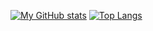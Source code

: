 [![My GitHub stats](https://github-readme-stats.vercel.app/api?username=HiImZsofi&show_icons=true&theme=synthwave)](https://github.com/anuraghazra/github-readme-stats)
[![Top Langs](https://github-readme-stats.vercel.app/api/top-langs/?username=HiImZsofi)](https://github.com/anuraghazra/github-readme-stats)
